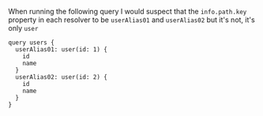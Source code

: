 When running the following query I would suspect that the `info.path.key` property in each resolver to be `userAlias01` and `userAlias02` but it's not, it's only `user`

```gql
query users {
  userAlias01: user(id: 1) {
    id
    name
  }
  userAlias02: user(id: 2) {
    id
    name
  }
}
```
